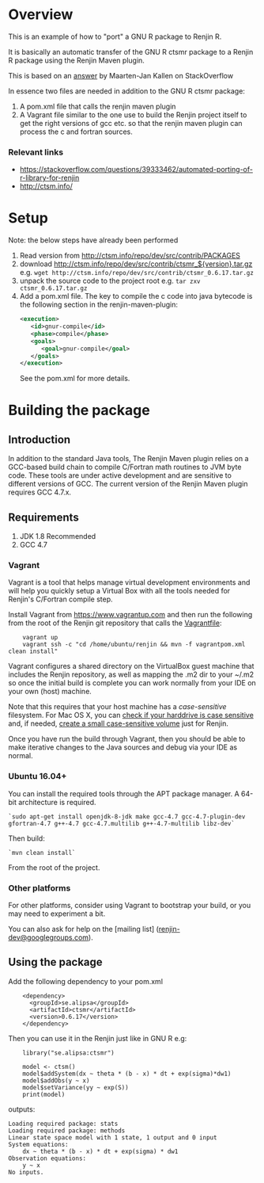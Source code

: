 # Overview

This is an example of how to "port" a GNU R package to Renjin R.

It is basically an automatic transfer of the GNU R ctsmr package to a Renjin R package using the Renjin Maven plugin.

This is based on an [answer](https://stackoverflow.com/questions/39333462/automated-porting-of-r-library-for-renjin "Automated porting of R library for Renjin") by Maarten-Jan Kallen on StackOverflow

In essence two files are needed in addition to the GNU R ctsmr package:
1. A pom.xml file that calls the renjin maven plugin
1. A Vagrant file similar to the one use to build the Renjin project itself to get the right versions of gcc etc. so that the renjin maven plugin can process the c and fortran sources. 

### Relevant links
- <https://stackoverflow.com/questions/39333462/automated-porting-of-r-library-for-renjin>
- <http://ctsm.info/>

Setup
=====
Note: the below steps have already been performed

1. Read version from http://ctsm.info/repo/dev/src/contrib/PACKAGES
1. download http://ctsm.info/repo/dev/src/contrib/ctsmr_${version}.tar.gz
    e.g. `wget http://ctsm.info/repo/dev/src/contrib/ctsmr_0.6.17.tar.gz`
1. unpack the source code to the project root
    e.g. `tar zxv ctsmr_0.6.17.tar.gz`
1. Add a pom.xml file. The key to compile the c code into java bytecode is
    the following section in the renjin-maven-plugin:
   ```xml
   <execution>
      <id>gnur-compile</id>
      <phase>compile</phase>
      <goals>
         <goal>gnur-compile</goal>
      </goals>
   </execution>
   ```
   See the pom.xml for more details.

Building the package
=====================

Introduction
------------

In addition to the standard Java tools, The Renjin Maven plugin relies on a GCC-based
build chain to compile C/Fortran math routines to JVM byte code.
These tools are under active development and are sensitive to different versions of GCC. 
The current version of the Renjin Maven plugin requires GCC 4.7.x.


Requirements
------------
1. JDK 1.8 Recommended
2. GCC 4.7

### Vagrant

Vagrant is a tool that helps manage virtual development environments and
will help you quickly setup a Virtual Box with all the tools needed
for Renjin's C/Fortran compile step.

Install Vagrant from https://www.vagrantup.com and then run the following
from the root of the Renjin git repository that calls the
[Vagrantfile](Vagrantfile):
```
    vagrant up
    vagrant ssh -c "cd /home/ubuntu/renjin && mvn -f vagrantpom.xml clean install"
```
Vagrant configures a shared directory on the VirtualBox guest machine
that includes the Renjin repository, as well as mapping the .m2 dir to your ~/.m2 so once the initial build
is complete you can work normally from your IDE on your own (host) machine.

Note that this requires that your host machine has a *case-sensitive* 
filesystem. For Mac OS X, you can
[check if your harddrive is case sensitive](http://apple.stackexchange.com/questions/71357/how-to-check-if-my-hd-is-case-sensitive-or-not#71360)
and, if needed, [create a small case-sensitive volume](https://coderwall.com/p/mgi8ja/case-sensitive-git-in-mac-os-x-like-a-pro)
just for Renjin.

Once you have run the build through Vagrant, then you should be able to
make iterative changes to the Java sources and debug via your IDE 
as normal.

### Ubuntu 16.04+

You can install the required tools through the APT package manager. 
A 64-bit architecture is required.

    `sudo apt-get install openjdk-8-jdk make gcc-4.7 gcc-4.7-plugin-dev gfortran-4.7 g++-4.7 gcc-4.7.multilib g++-4.7-multilib libz-dev`

Then build:

    `mvn clean install`

From the root of the project.

### Other platforms

For other platforms, consider using Vagrant to bootstrap your build,
or you may need to experiment a bit. 

You can also ask for help on the [mailing list] (renjin-dev@googlegroups.com).

## Using the package

Add the following dependency to your pom.xml

```
    <dependency>
      <groupId>se.alipsa</groupId>
      <artifactId>ctsmr</artifactId>
      <version>0.6.17</version>
    </dependency>
```

Then you can use it in the Renjin just like in GNU R e.g:

```
    library("se.alipsa:ctsmr")
    
    model <- ctsm()
    model$addSystem(dx ~ theta * (b - x) * dt + exp(sigma)*dw1)
    model$addObs(y ~ x)
    model$setVariance(yy ~ exp(S))
    print(model)
```

outputs:

```
Loading required package: stats
Loading required package: methods
Linear state space model with 1 state, 1 output and 0 input
System equations:
	dx ~ theta * (b - x) * dt + exp(sigma) * dw1
Observation equations:
	y ~ x
No inputs.
```

